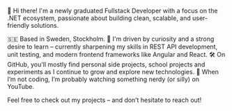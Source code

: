 👋 Hi there!
I'm a newly graduated Fullstack Developer with a focus on the .NET ecosystem, passionate about building clean, scalable, and user-friendly solutions.

🇸🇪 Based in Sweden, Stockholm.
🚀 I'm driven by curiosity and a strong desire to learn – currently sharpening my skills in REST API development, unit testing, and modern frontend frameworks like Angular and React.
🛠️ On GitHub, you'll mostly find personal side projects, school projects and experiments as I continue to grow and explore new technologies.
🎥 When I’m not coding, I’m probably watching something nerdy (or silly) on YouTube.

Feel free to check out my projects – and don’t hesitate to reach out!
